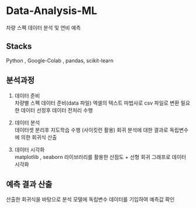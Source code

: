 # Data-Analysis-ML
차량 스펙 데이터 분석 및 연비 예측

## Stacks 
Python , Google-Colab , pandas, scikit-learn

## 분석과정  

1) 데이터 준비  
 차량별 스펙 데이터 준비(data 파일) 엑셀의 텍스트 마법사로 csv 파일로 변환 
 필요한 데이터 선정후 데이터 전처리 수행   
 
 2) 데이터 분석  
  데이터셋 분리후 지도학습 수행 (사이킷런 활용)
  회귀 분석에 대한 결과로 독립변수에 의한 회귀식 산출  
  
 3) 데이터 시각화  
   matplotlib , seaborn 라이브러리를 활용한 산점도 + 선형 회귀 그래프로 데이터 시각화  
   

 ## 예측 결과 산출  
   산출한 회귀식을 바탕으로 분석 모델에 독립변수 데이터를 기입하여 예측값 확인
 

